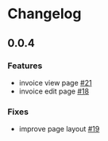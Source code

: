 # Changelog

## 0.0.4

### Features
 - invoice view page [#21](https://github.com/AmolKumarGupta/riime-rms/issues/21)
 - invoice edit page [#18](https://github.com/AmolKumarGupta/riime-rms/issues/18)

### Fixes
 - improve page layout [#19](https://github.com/AmolKumarGupta/riime-rms/issues/19)